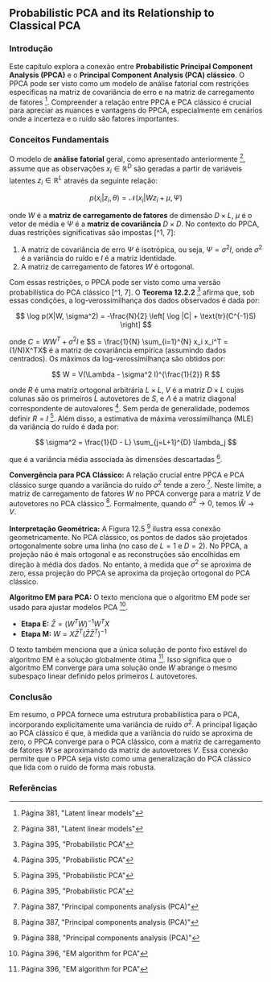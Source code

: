 ## Probabilistic PCA and its Relationship to Classical PCA

### Introdução
Este capítulo explora a conexão entre **Probabilistic Principal Component Analysis (PPCA)** e o **Principal Component Analysis (PCA) clássico**. O PPCA pode ser visto como um modelo de análise fatorial com restrições específicas na matriz de covariância de erro e na matriz de carregamento de fatores [^1]. Compreender a relação entre PPCA e PCA clássico é crucial para apreciar as nuances e vantagens do PPCA, especialmente em cenários onde a incerteza e o ruído são fatores importantes.

### Conceitos Fundamentais
O modelo de **análise fatorial** geral, como apresentado anteriormente [^1], assume que as observações $x_i \in \mathbb{R}^D$ são geradas a partir de variáveis latentes $z_i \in \mathbb{R}^L$ através da seguinte relação:

$$ p(x_i|z_i, \theta) = \mathcal{N}(x_i | Wz_i + \mu, \Psi) $$

onde $W$ é a **matriz de carregamento de fatores** de dimensão $D \times L$, $\mu$ é o vetor de média e $\Psi$ é a **matriz de covariância** $D \times D$. No contexto do PPCA, duas restrições significativas são impostas [^1, 7]:

1.  A matriz de covariância de erro $\Psi$ é isotrópica, ou seja, $\Psi = \sigma^2I$, onde $\sigma^2$ é a variância do ruído e $I$ é a matriz identidade.
2.  A matriz de carregamento de fatores $W$ é ortogonal.

Com essas restrições, o PPCA pode ser visto como uma versão probabilística do PCA clássico [^1, 7]. O **Teorema 12.2.2** [^15] afirma que, sob essas condições, a log-verossimilhança dos dados observados é dada por:

$$ \log p(X|W, \sigma^2) = -\frac{N}{2} \left[ \log |C| + \text{tr}(C^{-1}S) \right] $$

onde $C = WW^T + \sigma^2I$ e $S = \frac{1}{N} \sum_{i=1}^{N} x_i x_i^T = (1/N)X^TX$ é a matriz de covariância empírica (assumindo dados centrados). Os máximos da log-verossimilhança são obtidos por:

$$ W = V(\Lambda - \sigma^2 I)^{\frac{1}{2}} R $$

onde $R$ é uma matriz ortogonal arbitrária $L \times L$, $V$ é a matriz $D \times L$ cujas colunas são os primeiros $L$ autovetores de $S$, e $\Lambda$ é a matriz diagonal correspondente de autovalores [^15]. Sem perda de generalidade, podemos definir $R = I$ [^15]. Além disso, a estimativa de máxima verossimilhança (MLE) da variância do ruído é dada por:

$$ \sigma^2 = \frac{1}{D - L} \sum_{j=L+1}^{D} \lambda_j $$

que é a variância média associada às dimensões descartadas [^15].

**Convergência para PCA Clássico:**
A relação crucial entre PPCA e PCA clássico surge quando a variância do ruído $\sigma^2$ tende a zero [^7]. Neste limite, a matriz de carregamento de fatores $W$ no PPCA converge para a matriz $V$ de autovetores no PCA clássico [^7]. Formalmente, quando $\sigma^2 \rightarrow 0$, temos $\hat{W} \rightarrow V$.

**Interpretação Geométrica:**
A Figura 12.5 [^8] ilustra essa conexão geometricamente. No PCA clássico, os pontos de dados são projetados ortogonalmente sobre uma linha (no caso de $L = 1$ e $D = 2$). No PPCA, a projeção não é mais ortogonal e as reconstruções são encolhidas em direção à média dos dados. No entanto, à medida que $\sigma^2$ se aproxima de zero, essa projeção do PPCA se aproxima da projeção ortogonal do PCA clássico.

**Algoritmo EM para PCA:**
O texto menciona que o algoritmo EM pode ser usado para ajustar modelos PCA [^16].

*   **Etapa E:** $\bar{Z} = (W^T W)^{-1} W^T X$
*   **Etapa M:** $W = X \bar{Z}^T (\bar{Z} \bar{Z}^T)^{-1}$

O texto também menciona que a única solução de ponto fixo estável do algoritmo EM é a solução globalmente ótima [^16]. Isso significa que o algoritmo EM converge para uma solução onde $W$ abrange o mesmo subespaço linear definido pelos primeiros $L$ autovetores.

### Conclusão
Em resumo, o PPCA fornece uma estrutura probabilística para o PCA, incorporando explicitamente uma variância de ruído $\sigma^2$. A principal ligação ao PCA clássico é que, à medida que a variância do ruído se aproxima de zero, o PPCA converge para o PCA clássico, com a matriz de carregamento de fatores $W$ se aproximando da matriz de autovetores $V$. Essa conexão permite que o PPCA seja visto como uma generalização do PCA clássico que lida com o ruído de forma mais robusta.

### Referências
[^1]: Página 381, "Latent linear models"
[^7]: Página 387, "Principal components analysis (PCA)"
[^8]: Página 388, "Principal components analysis (PCA)"
[^15]: Página 395, "Probabilistic PCA"
[^16]: Página 396, "EM algorithm for PCA"
<!-- END -->